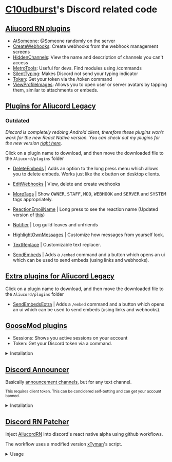# [C10udburst](https://github.com/C10udburst)'s Discord related code
## [Aliucord RN plugins](https://github.com/c10udburst-discord/Aliucord-RightNow-Plugins)

- [AtSomeone](https://github.com/c10udburst-discord/Aliucord-RightNow-Plugins/blob/builds/AtSomeone.js.bundle?raw=true): @Someone randomly on the server
- [CreateWebhooks](https://github.com/c10udburst-discord/Aliucord-RightNow-Plugins/blob/builds/CreateWebhooks.js.bundle?raw=true): Create webhooks from the webhook management screens
- [HiddenChannels](https://github.com/c10udburst-discord/Aliucord-RightNow-Plugins/blob/builds/HiddenChannels.js.bundle?raw=true): View the name and description of channels you can't access
- [MetroTools](https://github.com/c10udburst-discord/Aliucord-RightNow-Plugins/blob/builds/MetroTools.js.bundle?raw=true): Useful for devs. Find modules using /commands
- [SilentTyping](https://github.com/c10udburst-discord/Aliucord-RightNow-Plugins/blob/builds/SilentTyping.js.bundle?raw=true): Makes Discord not send your typing indicator
- [Token](https://github.com/c10udburst-discord/Aliucord-RightNow-Plugins/blob/builds/Token.js.bundle?raw=true): Get your token via the /token command
- [ViewProfileImages](https://github.com/c10udburst-discord/Aliucord-RightNow-Plugins/blob/builds/ViewProfileImages.js.bundle?raw=true): Allows you to open user or server avatars by tapping them, similar to attachments or embeds.

## [Plugins for Aliucord Legacy](https://github.com/c10udburst-discord/aliucord-plugins)

### Outdated
_Discord is completely redoing Android client, therefore these plugins won't work for the new React Native version. You can check out my plugins for the new version [right here](https://github.com/c10udburst-discord/Aliucord-RightNow-Plugins#readme)._

Click on a plugin name to download, and then move the downloaded file to the `Aliucord/plugins` folder
- [DeleteEmbeds](https://github.com/c10udburst-discord/aliucord-plugins/raw/builds/DeleteEmbeds.zip) | 
  Adds an option to the long press menu which allows you to delete embeds. Works just like the x button on desktop clients.
  
- [EditWebhooks](https://github.com/c10udburst-discord/aliucord-plugins/raw/builds/EditWebhooks.zip) |
  View, delete and create webhooks

- [MoreTags](https://github.com/c10udburst-discord/aliucord-plugins/raw/builds/MoreTags.zip) |
  Show <kbd>OWNER</kbd>, <kbd>STAFF</kbd>, <kbd>MOD</kbd>, <kbd>WEBHOOK</kbd> and <kbd>SERVER</kbd> and <kbd>SYSTEM</kbd> tags appropriately.

- [ReactionEmojiName](https://github.com/c10udburst-discord/aliucord-plugins/raw/builds/ReactionEmojiName.zip) | Long press to see the reaction name (Updated version of [this](https://github.com/terabyte25/plugins))

- [Notifier](https://github.com/c10udburst-discord/aliucord-plugins/raw/builds/Notifier.zip) | Log guild leaves and unfriends

- [HighlightOwnMessages](https://github.com/c10udburst-discord/aliucord-plugins/raw/builds/HighlightOwnMessages.zip) |
  Customize how messages from yourself look.
  
- [TextReplace](https://github.com/c10udburst-discord/aliucord-plugins/raw/builds/TextReplace.zip) |
  Customizable text replacer.
  
- [SendEmbeds](https://github.com/c10udburst-discord/aliucord-plugins/raw/builds/SendEmbeds.zip) |
  Adds a `/embed` command and a button  which opens an ui which can be used to send embeds (using links and webhooks).

## [Extra plugins for Aliucord Legacy](https://github.com/c10udburst-discord/aliucord-sendembeds)

Click on a plugin name to download, and then move the downloaded file to the `Aliucord/plugins` folder
- [SendEmbedsExtra](https://github.com/c10udburst-discord/aliucord-sendembeds/raw/builds/SendEmbedsExtra.zip) |
  Adds a `/embed` command and a button  which opens an ui which can be used to send embeds (using links and webhooks).

## [GooseMod plugins](https://github.com/c10udburst-discord/GooseMod-Plugins)

- Sessions: Shows you active sessions on your account
- Token: Get your Discord token via a command.

<details>
    <summary>Installation</summary>
    
- Go to Plugins and press the <kbd>☁</kbd> button. 
- Paste this url:
    - [`https://c10udburst-discord.github.io/GooseMod-MS2Builder/main.json`](https://c10udburst-discord.github.io/GooseMod-MS2Builder/main.json)
- Download plugins

</details>

## [Discord Announcer](https://github.com/c10udburst-discord/discord-announcer)

Basically [announcement channels](https://support.discord.com/hc/articles/360032008192-), but for any text channel.

<sub>This requires client token. This can be concidered self-botting and can get your account banned.</sub>

<details>
  <summary>Installation</summary>
  
- `git clone https://github.com/c10udburst-discord/discord-announcer.git`
- create `config.json` (you can look at `config.example.json` look into [config.example.json](https://github.com/c10udburst-discord/discord-announcer/blob/master/config.example.json) to see how it should look)
- optionally set up [venv](https://docs.python.org/3/library/venv.html)
- install requirements, by running `python3 -m pip install -r requirements.txt`
- run `main.py`

</details>

## [Discord RN Patcher](https://github.com/c10udburst-discord/discord-rn-patcher)

Inject [AliucordRN](https://github.com/Aliucord/AliucordRN) into discord's react native alpha using github workflows.

The workflow uses a modified version [xTyman](https://github.com/TymanWasTaken)'s script.

<details>
  <summary>Usage</summary>

1. [Fork](https://github.com/c10udburst-discord/discord-rn-patcher/fork) this repo
2. Go to [actions](../../actions/workflows/patch.yml)
3. Press run action
4. ???
5. profit

</details>

